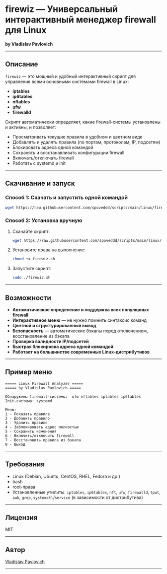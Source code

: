 # firewiz — Универсальный интерактивный менеджер firewall для Linux

**by Vladislav Pavlovich**

---

## Описание

`firewiz` — это мощный и удобный интерактивный скрипт для управления всеми основными системами firewall в Linux:  
- **iptables**
- **ip6tables**
- **nftables**
- **ufw**
- **firewalld**

Скрипт автоматически определяет, какие firewall-системы установлены и активны, и позволяет:
- Просматривать текущие правила в удобном и цветном виде
- Добавлять и удалять правила (по портам, протоколам, IP, подсетям)
- Блокировать адреса одной командой
- Сохранять и восстанавливать конфигурации firewall
- Включать/отключать firewall
- Работать с systemd и init

---

## Скачивание и запуск

### Способ 1: Скачать и запустить одной командой

```bash
wget https://raw.githubusercontent.com/spoveddd/scripts/main/linux/firewiz/firewiz.sh -O firewiz.sh && chmod +x firewiz.sh && sudo ./firewiz.sh
```

### Способ 2: Установка вручную

1. Скачайте скрипт:
    ```bash
    wget https://raw.githubusercontent.com/spoveddd/scripts/main/linux/firewiz/firewiz.sh
    ```
2. Установите права на выполнение:
    ```bash
    chmod +x firewiz.sh
    ```
3. Запустите скрипт:
    ```bash
    sudo ./firewiz.sh
    ```

---


## Возможности

- **Автоматическое определение и поддержка всех популярных firewall**
- **Интерактивное меню** — не нужно помнить синтаксис команд
- **Цветной и структурированный вывод**
- **Безопасность** — автоматические бэкапы перед отключением, восстановление из бэкапа
- **Проверка валидности IP/подсетей**
- **Быстрая блокировка адреса одной командой**
- **Работает на большинстве современных Linux-дистрибутивов**

---

## Пример меню

```
===== Linux Firewall Analyzer =====
===== by Vladislav Pavlovich =====

Обнаружены firewall-системы:  ufw nftables iptables ip6tables
Init-система: systemd

Меню:
1 - Показать правила
2 - Добавить правило
3 - Удалить правило
4 - Заблокировать адрес полностью
5 - Сохранить изменения
6 - Включить/отключить firewall
7 - Восстановить правила из бэкапа
0 - Выход
```

---

## Требования

- Linux (Debian, Ubuntu, CentOS, RHEL, Fedora и др.)
- bash
- root-права
- Установленные утилиты: `iptables`, `ip6tables`, `nft`, `ufw`, `firewalld`, `tput`, `awk`, `grep`, `systemctl`/`service` (в зависимости от дистрибутива)

---

## Лицензия

MIT

---

## Автор

[Vladislav Pavlovich](https://github.com/spoveddd)

--- 